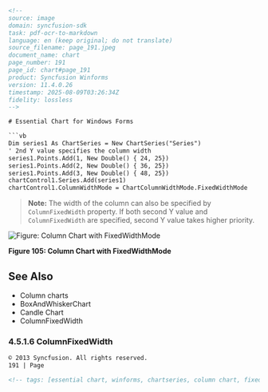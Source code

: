 ```html
<!--
source: image
domain: syncfusion-sdk
task: pdf-ocr-to-markdown
language: en (keep original; do not translate)
source_filename: page_191.jpeg
document_name: chart
page_number: 191
page_id: chart#page_191
product: Syncfusion Winforms
version: 11.4.0.26
timestamp: 2025-08-09T03:26:34Z
fidelity: lossless
-->

# Essential Chart for Windows Forms

```vb
Dim series1 As ChartSeries = New ChartSeries("Series")
' 2nd Y value specifies the column width
series1.Points.Add(1, New Double() { 24, 25})
series1.Points.Add(2, New Double() { 36, 25})
series1.Points.Add(3, New Double() { 48, 25})
chartControl1.Series.Add(series1)
chartControl1.ColumnWidthMode = ChartColumnWidthMode.FixedWidthMode
```

> **Note:** The width of the column can also be specified by `ColumnFixedWidth` property. If both second Y value and `ColumnFixedWidth` are specified, second Y value takes higher priority.

![Figure: Column Chart with FixedWidthMode](https://i.imgur.com/unavailable.png)

**Figure 105: Column Chart with FixedWidthMode**

## See Also

- Column charts
- BoxAndWhiskerChart
- Candle Chart
- ColumnFixedWidth

### 4.5.1.6 ColumnFixedWidth

```html
© 2013 Syncfusion. All rights reserved.
191 | Page
```
```html
<!-- tags: [essential chart, winforms, chartseries, column chart, fixed width mode, column fixed width, daily performance, columnwidthmode, syncfusion winforms, task finished, daily review] keywords: [column charts, d3 charts, fixed width mode, column fixed width] -->
```